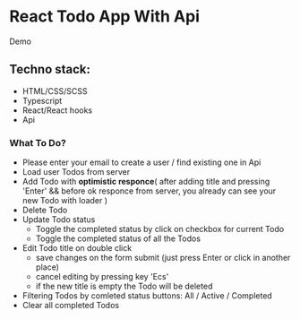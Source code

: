 # React Todo App With Api

Demo

## Techno stack:
  - HTML/CSS/SCSS
  - Typescript
  - React/React hooks
  - Api

### What To Do?
* Please enter your email to create a user / find existing one in Api
* Load user Todos from server
* Add Todo with **optimistic responce**(
    after adding title and pressing 'Enter' 
      && before ok responce from server, you already can see your new Todo with loader
    )
* Delete Todo
* Update Todo status
  - Toggle the completed status by click on checkbox for current Todo
  - Toggle the completed status of all the Todos 
* Edit Todo title on double click
  - save changes on the form submit (just press Enter or click in another place)
  - cancel editing by pressing key 'Ecs'
  - if the new title is empty the Todo will be deleted
* Filtering Todos by comleted status buttons: All / Active / Completed
* Clear all completed Todos

